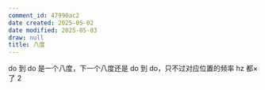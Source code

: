 ```yaml
---
comment_id: 47990ac2
date created: 2025-05-02
date modified: 2025-05-03
draw: null
title: 八度
---
```

do 到 do 是一个八度，下一个八度还是 do 到 do，只不过对应位置的频率 hz 都×了 2
